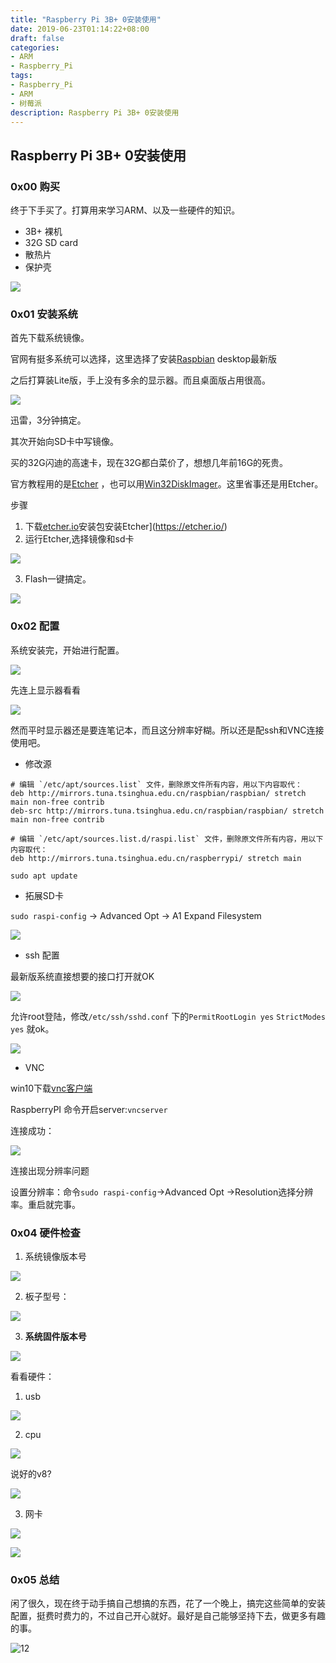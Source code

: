 ```yaml
---
title: "Raspberry Pi 3B+ 0安装使用"
date: 2019-06-23T01:14:22+08:00
draft: false
categories:
- ARM
- Raspberry_Pi
tags:
- Raspberry_Pi
- ARM
- 树莓派
description: Raspberry Pi 3B+ 0安装使用
---
```


## Raspberry Pi 3B+ 0安装使用

### 0x00 购买 

终于下手买了。打算用来学习ARM、以及一些硬件的知识。

- 3B+ 裸机
- 32G SD card
- 散热片
- 保护壳

![](https://my-md-1253484710.file.myqcloud.com/20190623005746.png)

### 0x01 安装系统

首先下载系统镜像。

官网有挺多系统可以选择，这里选择了安装[Raspbian](https://www.raspberrypi.org/downloads/) desktop最新版

之后打算装Lite版，手上没有多余的显示器。而且桌面版占用很高。

![](https://my-md-1253484710.file.myqcloud.com/20190622221745.png)

迅雷，3分钟搞定。

其次开始向SD卡中写镜像。

买的32G闪迪的高速卡，现在32G都白菜价了，想想几年前16G的死贵。

官方教程用的是[Etcher](https://etcher.io/) ，也可以用[Win32DiskImager](https://sourceforge.net/projects/win32diskimager/)。这里省事还是用Etcher。

步骤

1. 下载[etcher.io](https://etcher.io/)安装包安装Etcher](https://etcher.io/) 
2. 运行Etcher,选择镜像和sd卡

![](https://my-md-1253484710.file.myqcloud.com/20190622222523.png)

3. Flash一键搞定。

![](https://my-md-1253484710.file.myqcloud.com/20190622223043.png)

### 0x02 配置

系统安装完，开始进行配置。

![](https://my-md-1253484710.file.myqcloud.com/20190623003205.png)

先连上显示器看看

![](https://my-md-1253484710.file.myqcloud.com/20190623003758.png)

然而平时显示器还是要连笔记本，而且这分辨率好糊。所以还是配ssh和VNC连接使用吧。

- 修改源

```
# 编辑 `/etc/apt/sources.list` 文件，删除原文件所有内容，用以下内容取代：
deb http://mirrors.tuna.tsinghua.edu.cn/raspbian/raspbian/ stretch main non-free contrib
deb-src http://mirrors.tuna.tsinghua.edu.cn/raspbian/raspbian/ stretch main non-free contrib

# 编辑 `/etc/apt/sources.list.d/raspi.list` 文件，删除原文件所有内容，用以下内容取代：
deb http://mirrors.tuna.tsinghua.edu.cn/raspberrypi/ stretch main
```

`sudo apt update`

- 拓展SD卡

`sudo raspi-config`  -> Advanced Opt ->  A1 Expand Filesystem

![](https://my-md-1253484710.file.myqcloud.com/20190623140154.png)

- ssh 配置 

最新版系统直接想要的接口打开就OK

![](https://my-md-1253484710.file.myqcloud.com/20190623004049.png)

允许root登陆，修改`/etc/ssh/sshd.conf` 下的`PermitRootLogin yes`
`StrictModes yes` 就ok。

![](https://my-md-1253484710.file.myqcloud.com/20190623004313.png)

- VNC

win10下载[vnc客户端](https://www.realvnc.com)

RaspberryPI 命令开启server:`vncserver`

连接成功：

![](https://my-md-1253484710.file.myqcloud.com/20190623004603.png)

连接出现分辨率问题

设置分辨率：命令`sudo raspi-config`->Advanced Opt ->Resolution选择分辨率。重启就完事。

### 0x04 硬件检查

1. 系统镜像版本号

![](https://my-md-1253484710.file.myqcloud.com/20190623005614.png)

2. 板子型号：

![](https://my-md-1253484710.file.myqcloud.com/20190623005511.png)

3. **系统固件版本号**

![](https://my-md-1253484710.file.myqcloud.com/20190623005714.png)



看看硬件：

1. usb

![](https://my-md-1253484710.file.myqcloud.com/20190623010117.png)

2. cpu

![](https://my-md-1253484710.file.myqcloud.com/20190623010156.png)

说好的v8?

![](https://my-md-1253484710.file.myqcloud.com/20190623010258.png)

3. 网卡

![](https://my-md-1253484710.file.myqcloud.com/20190623010503.png)

![](https://my-md-1253484710.file.myqcloud.com/20190623010528.png)

### 0x05 总结

闲了很久，现在终于动手搞自己想搞的东西，花了一个晚上，搞完这些简单的安装配置，挺费时费力的，不过自己开心就好。最好是自己能够坚持下去，做更多有趣的事。

![12](https://as2.bitinn.net/uploads/5d/cjvmpwzcf000bx38hgr1oua5d.1080p.jpg)